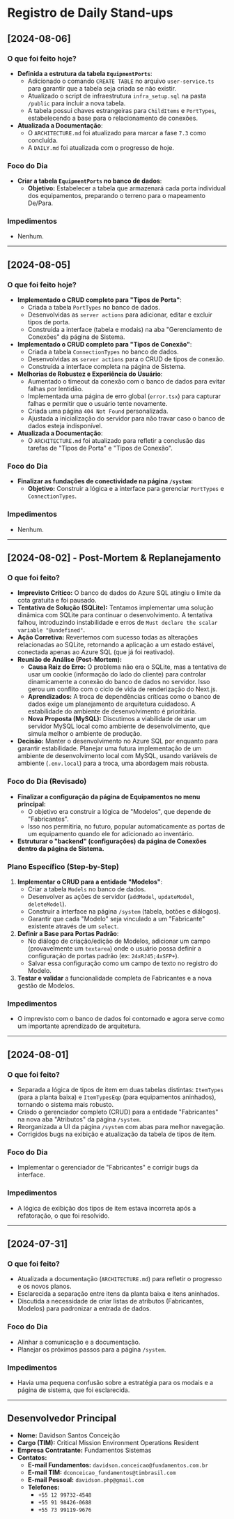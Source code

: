 # Registro de Daily Stand-ups

## [2024-08-06]

### O que foi feito hoje?
- **Definida a estrutura da tabela `EquipmentPorts`**:
  - Adicionado o comando `CREATE TABLE` no arquivo `user-service.ts` para garantir que a tabela seja criada se não existir.
  - Atualizado o script de infraestrutura `infra_setup.sql` na pasta `/public` para incluir a nova tabela.
  - A tabela possui chaves estrangeiras para `ChildItems` e `PortTypes`, estabelecendo a base para o relacionamento de conexões.
- **Atualizada a Documentação**:
  - O `ARCHITECTURE.md` foi atualizado para marcar a fase `7.3` como concluída.
  - A `DAILY.md` foi atualizada com o progresso de hoje.

### Foco do Dia
- **Criar a tabela `EquipmentPorts` no banco de dados**:
    - **Objetivo:** Estabelecer a tabela que armazenará cada porta individual dos equipamentos, preparando o terreno para o mapeamento De/Para.

### Impedimentos
- Nenhum.

---

## [2024-08-05]

### O que foi feito hoje?
- **Implementado o CRUD completo para "Tipos de Porta"**:
  - Criada a tabela `PortTypes` no banco de dados.
  - Desenvolvidas as `server actions` para adicionar, editar e excluir tipos de porta.
  - Construída a interface (tabela e modais) na aba "Gerenciamento de Conexões" da página de Sistema.
- **Implementado o CRUD completo para "Tipos de Conexão"**:
  - Criada a tabela `ConnectionTypes` no banco de dados.
  - Desenvolvidas as `server actions` para o CRUD de tipos de conexão.
  - Construída a interface completa na página de Sistema.
- **Melhorias de Robustez e Experiência do Usuário**:
  - Aumentado o timeout da conexão com o banco de dados para evitar falhas por lentidão.
  - Implementada uma página de erro global (`error.tsx`) para capturar falhas e permitir que o usuário tente novamente.
  - Criada uma página `404 Not Found` personalizada.
  - Ajustada a inicialização do servidor para não travar caso o banco de dados esteja indisponível.
- **Atualizada a Documentação**:
  - O `ARCHITECTURE.md` foi atualizado para refletir a conclusão das tarefas de "Tipos de Porta" e "Tipos de Conexão".

### Foco do Dia
- **Finalizar as fundações de conectividade na página `/system`**:
    - **Objetivo:** Construir a lógica e a interface para gerenciar `PortTypes` e `ConnectionTypes`.

### Impedimentos
- Nenhum.

---

## [2024-08-02] - Post-Mortem & Replanejamento

### O que foi feito?
- **Imprevisto Crítico:** O banco de dados do Azure SQL atingiu o limite da cota gratuita e foi pausado.
- **Tentativa de Solução (SQLite):** Tentamos implementar uma solução dinâmica com SQLite para continuar o desenvolvimento. A tentativa falhou, introduzindo instabilidade e erros de `Must declare the scalar variable "@undefined"`.
- **Ação Corretiva:** Revertemos com sucesso todas as alterações relacionadas ao SQLite, retornando a aplicação a um estado estável, conectada apenas ao Azure SQL (que já foi reativado).
- **Reunião de Análise (Post-Mortem):**
  - **Causa Raiz do Erro:** O problema não era o SQLite, mas a tentativa de usar um cookie (informação do lado do cliente) para controlar dinamicamente a conexão do banco de dados no servidor. Isso gerou um conflito com o ciclo de vida de renderização do Next.js.
  - **Aprendizados:** A troca de dependências críticas como o banco de dados exige um planejamento de arquitetura cuidadoso. A estabilidade do ambiente de desenvolvimento é prioritária.
  - **Nova Proposta (MySQL):** Discutimos a viabilidade de usar um servidor MySQL local como ambiente de desenvolvimento, que simula melhor o ambiente de produção.
- **Decisão:** Manter o desenvolvimento no Azure SQL por enquanto para garantir estabilidade. Planejar uma futura implementação de um ambiente de desenvolvimento local com MySQL, usando variáveis de ambiente (`.env.local`) para a troca, uma abordagem mais robusta.

### Foco do Dia (Revisado)
- **Finalizar a configuração da página de Equipamentos no menu principal:**
  - O objetivo era construir a lógica de "Modelos", que depende de "Fabricantes".
  - Isso nos permitiria, no futuro, popular automaticamente as portas de um equipamento quando ele for adicionado ao inventário.
- **Estruturar o "backend" (configurações) da página de Conexões dentro da página de Sistema.**

### Plano Específico (Step-by-Step)
1.  **Implementar o CRUD para a entidade "Modelos"**:
    - Criar a tabela `Models` no banco de dados.
    - Desenvolver as ações de servidor (`addModel`, `updateModel`, `deleteModel`).
    - Construir a interface na página `/system` (tabela, botões e diálogos).
    - Garantir que cada "Modelo" seja vinculado a um "Fabricante" existente através de um `select`.
2.  **Definir a Base para Portas Padrão**:
    - No diálogo de criação/edição de Modelos, adicionar um campo (provavelmente um `textarea`) onde o usuário possa definir a configuração de portas padrão (ex: `24xRJ45;4xSFP+`).
    - Salvar essa configuração como um campo de texto no registro do Modelo.
3.  **Testar e validar** a funcionalidade completa de Fabricantes e a nova gestão de Modelos.

### Impedimentos
- O imprevisto com o banco de dados foi contornado e agora serve como um importante aprendizado de arquitetura.

---

## [2024-08-01]

### O que foi feito?
- Separada a lógica de tipos de item em duas tabelas distintas: `ItemTypes` (para a planta baixa) e `ItemTypesEqp` (para equipamentos aninhados), tornando o sistema mais robusto.
- Criado o gerenciador completo (CRUD) para a entidade "Fabricantes" na nova aba "Atributos" da página `/system`.
- Reorganizada a UI da página `/system` com abas para melhor navegação.
- Corrigidos bugs na exibição e atualização da tabela de tipos de item.

### Foco do Dia
- Implementar o gerenciador de "Fabricantes" e corrigir bugs da interface.

### Impedimentos
- A lógica de exibição dos tipos de item estava incorreta após a refatoração, o que foi resolvido.

---

## [2024-07-31]

### O que foi feito?
- Atualizada a documentação (`ARCHITECTURE.md`) para refletir o progresso e os novos planos.
- Esclarecida a separação entre itens da planta baixa e itens aninhados.
- Discutida a necessidade de criar listas de atributos (Fabricantes, Modelos) para padronizar a entrada de dados.

### Foco do Dia
- Alinhar a comunicação e a documentação.
- Planejar os próximos passos para a página `/system`.

### Impedimentos
- Havia uma pequena confusão sobre a estratégia para os modais e a página de sistema, que foi esclarecida.
---

## Desenvolvedor Principal

- **Nome:** Davidson Santos Conceição
- **Cargo (TIM):** Critical Mission Environment Operations Resident
- **Empresa Contratante:** Fundamentos Sistemas
- **Contatos:**
  - **E-mail Fundamentos:** `davidson.conceicao@fundamentos.com.br`
  - **E-mail TIM:** `dconceicao_fundamentos@timbrasil.com`
  - **E-mail Pessoal:** `davidson.php@gmail.com`
  - **Telefones:**
    - `+55 12 99732-4548`
    - `+55 91 98426-0688`
    - `+55 73 99119-9676`

